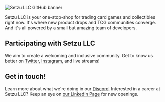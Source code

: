 ![Setzu LLC GitHub banner](https://github.com/Setzu-LLC/.github/assets/113298622/8a051f5d-e590-4dcd-8aa3-08fe4a9bf208)

Setzu LLC is your one-stop-shop for trading card games and collectibles right now. It's where new product drops and TCG communities converge. And it's all powered by a small but amazing team of developers.

## Participating with Setzu LLC

We aim to create a welcoming and inclusive community. Get to know us better on [Twitter](https://twitter.com/setzullc), [Instagram](https://www.instagram.com/setzullc/), and live streams!

## Get in touch!

Learn more about what we're doing in our [Discord](https://discord.gg/mKsq4WuqBS). Interested in a career at Setzu LLC? Keep an eye on [our LinkedIn Page](https://www.linkedin.com/company/setzu-llc) for new openings.
